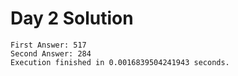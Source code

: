 # Day 2 Solution

```
First Answer: 517
Second Answer: 284
Execution finished in 0.0016839504241943 seconds.
```